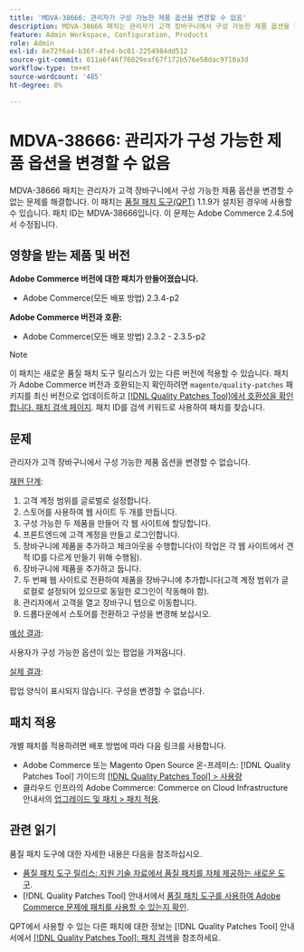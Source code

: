 ```yaml
---
title: 'MDVA-38666: 관리자가 구성 가능한 제품 옵션을 변경할 수 없음'
description: MDVA-38666 패치는 관리자가 고객 장바구니에서 구성 가능한 제품 옵션을 변경할 수 없는 문제를 해결합니다. 이 패치는 [Quality Patches Tool (QPT)](https://experienceleague.adobe.com/en/docs/commerce-operations/tools/quality-patches-tool/quality-patches-tool-to-self-serve-quality-patches) 1.1.9가 설치된 경우 사용할 수 있습니다. 패치 ID는 MDVA-38666입니다. 이 문제는 Adobe Commerce 2.4.5에서 수정됩니다.
feature: Admin Workspace, Configuration, Products
role: Admin
exl-id: 8e72f6a4-b36f-4fe4-bc01-2254984dd512
source-git-commit: 011a6f46f76029eaf67f172b576e58dac9710a3d
workflow-type: tm+mt
source-wordcount: '485'
ht-degree: 0%

---
```


# MDVA-38666: 관리자가 구성 가능한 제품 옵션을 변경할 수 없음

MDVA-38666 패치는 관리자가 고객 장바구니에서 구성 가능한 제품 옵션을 변경할 수 없는 문제를 해결합니다. 이 패치는 [품질 패치 도구(QPT)](https://experienceleague.adobe.com/en/docs/commerce-operations/tools/quality-patches-tool/quality-patches-tool-to-self-serve-quality-patches) 1.1.9가 설치된 경우에 사용할 수 있습니다. 패치 ID는 MDVA-38666입니다. 이 문제는 Adobe Commerce 2.4.5에서 수정됩니다.

## 영향을 받는 제품 및 버전

**Adobe Commerce 버전에 대한 패치가 만들어졌습니다.**

* Adobe Commerce(모든 배포 방법) 2.3.4-p2

**Adobe Commerce 버전과 호환:**

* Adobe Commerce(모든 배포 방법) 2.3.2 - 2.3.5-p2

>[!NOTE]
>
>이 패치는 새로운 품질 패치 도구 릴리스가 있는 다른 버전에 적용할 수 있습니다. 패치가 Adobe Commerce 버전과 호환되는지 확인하려면 `magento/quality-patches` 패키지를 최신 버전으로 업데이트하고 [[!DNL Quality Patches Tool]에서 호환성을 확인합니다. 패치 검색 페이지](https://experienceleague.adobe.com/en/docs/commerce-operations/tools/quality-patches-tool/quality-patches-tool-to-self-serve-quality-patches). 패치 ID를 검색 키워드로 사용하여 패치를 찾습니다.

## 문제

관리자가 고객 장바구니에서 구성 가능한 제품 옵션을 변경할 수 없습니다.

<u>재현 단계</u>:

1. 고객 계정 범위를 글로벌로 설정합니다.
1. 스토어를 사용하여 웹 사이트 두 개를 만듭니다.
1. 구성 가능한 두 제품을 만들어 각 웹 사이트에 할당합니다.
1. 프론트엔드에 고객 계정을 만들고 로그인합니다.
1. 장바구니에 제품을 추가하고 체크아웃을 수행합니다(이 작업은 각 웹 사이트에서 견적 ID를 다르게 만들기 위해 수행됨).
1. 장바구니에 제품을 추가하고 둡니다.
1. 두 번째 웹 사이트로 전환하여 제품을 장바구니에 추가합니다(고객 계정 범위가 글로컬로 설정되어 있으므로 동일한 로그인이 작동해야 함).
1. 관리자에서 고객을 열고 장바구니 탭으로 이동합니다.
1. 드롭다운에서 스토어를 전환하고 구성을 변경해 보십시오.

<u>예상 결과</u>:

사용자가 구성 가능한 옵션이 있는 팝업을 가져옵니다.

<u>실제 결과</u>:

팝업 양식이 표시되지 않습니다. 구성을 변경할 수 없습니다.

## 패치 적용

개별 패치를 적용하려면 배포 방법에 따라 다음 링크를 사용합니다.

* Adobe Commerce 또는 Magento Open Source 온-프레미스: [!DNL Quality Patches Tool] 가이드의 [[!DNL Quality Patches Tool] > 사용량](/help/tools/quality-patches-tool/usage.md)
* 클라우드 인프라의 Adobe Commerce: Commerce on Cloud Infrastructure 안내서의 [업그레이드 및 패치 > 패치 적용](https://experienceleague.adobe.com/docs/commerce-cloud-service/user-guide/develop/upgrade/apply-patches.html).

## 관련 읽기

품질 패치 도구에 대한 자세한 내용은 다음을 참조하십시오.

* [품질 패치 도구 릴리스: 지원 기술 자료에서 품질 패치를 자체 제공하는 새로운 도구](https://experienceleague.adobe.com/en/docs/commerce-operations/tools/quality-patches-tool/quality-patches-tool-to-self-serve-quality-patches).
* [!DNL Quality Patches Tool] 안내서에서 [품질 패치 도구를 사용하여 Adobe Commerce 문제에 패치를 사용할 수 있는지 확인](/help/tools/quality-patches-tool/patches-available-in-qpt/check-patch-for-magento-issue-with-magento-quality-patches.md).

QPT에서 사용할 수 있는 다른 패치에 대한 정보는 [!DNL Quality Patches Tool] 안내서에서 [[!DNL Quality Patches Tool]: 패치 검색](https://experienceleague.adobe.com/tools/commerce-quality-patches/index.html)을 참조하세요.
